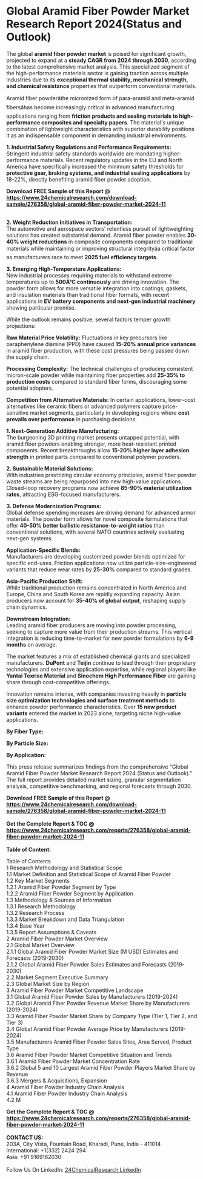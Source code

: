<h1>Global Aramid Fiber Powder Market Research Report 2024(Status and Outlook)</h1><p>The global <strong>aramid fiber powder market</strong> is poised for significant growth, projected to expand at a <strong>steady CAGR from 2024 through 2030</strong>, according to the latest comprehensive market analysis. This specialized segment of the high-performance materials sector is gaining traction across multiple industries due to its <strong>exceptional thermal stability, mechanical strength, and chemical resistance</strong> properties that outperform conventional materials.</p><p>Aramid fiber powderâthe micronized form of para-aramid and meta-aramid fibersâhas become increasingly critical in advanced manufacturing applications ranging from <strong>friction products and sealing materials to high-performance composites and specialty papers</strong>. The material's unique combination of lightweight characteristics with superior durability positions it as an indispensable component in demanding industrial environments.</p><p><strong>1. Industrial Safety Regulations and Performance Requirements:</strong><br>
Stringent industrial safety standards worldwide are mandating higher-performance materials. Recent regulatory updates in the EU and North America have specifically increased the minimum safety thresholds for <strong>protective gear, braking systems, and industrial sealing applications</strong> by 18-22%, directly benefiting aramid fiber powder adoption.</p><div><b>Download FREE Sample of this Report @ 
            <a href="https://www.24chemicalresearch.com/download-sample/276358/global-aramid-fiber-powder-market-2024-11">
            https://www.24chemicalresearch.com/download-sample/276358/global-aramid-fiber-powder-market-2024-11</a></b></div><br><p><strong>2. Weight Reduction Initiatives in Transportation:</strong><br>
The automotive and aerospace sectors' relentless pursuit of lightweighting solutions has created substantial demand. Aramid fiber powder enables <strong>30-40% weight reductions</strong> in composite components compared to traditional materials while maintaining or improving structural integrityâa critical factor as manufacturers race to meet <strong>2025 fuel efficiency targets</strong>.</p><p><strong>3. Emerging High-Temperature Applications:</strong><br>
New industrial processes requiring materials to withstand extreme temperatures up to <strong>500Â°C continuously</strong> are driving innovation. The powder form allows for more versatile integration into coatings, gaskets, and insulation materials than traditional fiber formats, with recent applications in <strong>EV battery components and next-gen industrial machinery</strong> showing particular promise.</p><p>While the outlook remains positive, several factors temper growth projections:</p><p><strong>Raw Material Price Volatility:</strong> Fluctuations in key precursors like paraphenylene diamine (PPD) have caused <strong>15-20% annual price variances</strong> in aramid fiber production, with these cost pressures being passed down the supply chain.</p><p><strong>Processing Complexity:</strong> The technical challenges of producing consistent micron-scale powder while maintaining fiber properties add <strong>25-35% to production costs</strong> compared to standard fiber forms, discouraging some potential adopters.</p><p><strong>Competition from Alternative Materials:</strong> In certain applications, lower-cost alternatives like ceramic fibers or advanced polymers capture price-sensitive market segments, particularly in developing regions where <strong>cost prevails over performance</strong> in purchasing decisions.</p><p><strong>1. Next-Generation Additive Manufacturing:</strong><br>
The burgeoning 3D printing market presents untapped potential, with aramid fiber powders enabling stronger, more heat-resistant printed components. Recent breakthroughs allow <strong>15-20% higher layer adhesion strength</strong> in printed parts compared to conventional polymer powders.</p><p><strong>2. Sustainable Material Solutions:</strong><br>
With industries prioritizing circular economy principles, aramid fiber powder waste streams are being repurposed into new high-value applications. Closed-loop recovery programs now achieve <strong>85-90% material utilization rates</strong>, attracting ESG-focused manufacturers.</p><p><strong>3. Defense Modernization Programs:</strong><br>
Global defense spending increases are driving demand for advanced armor materials. The powder form allows for novel composite formulations that offer <strong>40-50% better ballistic resistance-to-weight ratios</strong> than conventional solutions, with several NATO countries actively evaluating next-gen systems.</p><p><strong>Application-Specific Blends:</strong><br>
	Manufacturers are developing customized powder blends optimized for specific end-uses. Friction applications now utilize particle-size-engineered variants that reduce wear rates by <strong>25-30%</strong> compared to standard grades.</p><p><strong>Asia-Pacific Production Shift:</strong><br>
	While traditional production remains concentrated in North America and Europe, China and South Korea are rapidly expanding capacity. Asian producers now account for <strong>35-40% of global output</strong>, reshaping supply chain dynamics.</p><p><strong>Downstream Integration:</strong><br>
	Leading aramid fiber producers are moving into powder processing, seeking to capture more value from their production streams. This vertical integration is reducing time-to-market for new powder formulations by <strong>6-9 months</strong> on average.</p><p>The market features a mix of established chemical giants and specialized manufacturers. <strong>DuPont</strong> and <strong>Teijin</strong> continue to lead through their proprietary technologies and extensive application expertise, while regional players like <strong>Yantai Texrise Material</strong> and <strong>Sinochem High Performance Fiber</strong> are gaining share through cost-competitive offerings.</p><p>Innovation remains intense, with companies investing heavily in <strong>particle size optimization technologies and surface treatment methods</strong> to enhance powder performance characteristics. Over <strong>15 new product variants</strong> entered the market in 2023 alone, targeting niche high-value applications.</p><p><strong>By Fiber Type:</strong></p><p><strong>By Particle Size:</strong></p><p><strong>By Application:</strong></p><p>This press release summarizes findings from the comprehensive "Global Aramid Fiber Powder Market Research Report 2024 (Status and Outlook)." The full report provides detailed market sizing, granular segmentation analysis, competitive benchmarking, and regional forecasts through 2030.</p><div><b>Download FREE Sample of this Report @ 
            <a href="https://www.24chemicalresearch.com/download-sample/276358/global-aramid-fiber-powder-market-2024-11">
            https://www.24chemicalresearch.com/download-sample/276358/global-aramid-fiber-powder-market-2024-11</a></b></div><br><div><b>Get the Complete Report & TOC @ 
            <a href="https://www.24chemicalresearch.com/reports/276358/global-aramid-fiber-powder-market-2024-11">
            https://www.24chemicalresearch.com/reports/276358/global-aramid-fiber-powder-market-2024-11</a></b></div><br>
            <b>Table of Content:</b><p>Table of Contents<br />
1 Research Methodology and Statistical Scope<br />
1.1 Market Definition and Statistical Scope of Aramid Fiber Powder<br />
1.2 Key Market Segments<br />
1.2.1 Aramid Fiber Powder Segment by Type<br />
1.2.2 Aramid Fiber Powder Segment by Application<br />
1.3 Methodology & Sources of Information<br />
1.3.1 Research Methodology<br />
1.3.2 Research Process<br />
1.3.3 Market Breakdown and Data Triangulation<br />
1.3.4 Base Year<br />
1.3.5 Report Assumptions & Caveats<br />
2 Aramid Fiber Powder Market Overview<br />
2.1 Global Market Overview<br />
2.1.1 Global Aramid Fiber Powder Market Size (M USD) Estimates and Forecasts (2019-2030)<br />
2.1.2 Global Aramid Fiber Powder Sales Estimates and Forecasts (2019-2030)<br />
2.2 Market Segment Executive Summary<br />
2.3 Global Market Size by Region<br />
3 Aramid Fiber Powder Market Competitive Landscape<br />
3.1 Global Aramid Fiber Powder Sales by Manufacturers (2019-2024)<br />
3.2 Global Aramid Fiber Powder Revenue Market Share by Manufacturers (2019-2024)<br />
3.3 Aramid Fiber Powder Market Share by Company Type (Tier 1, Tier 2, and Tier 3)<br />
3.4 Global Aramid Fiber Powder Average Price by Manufacturers (2019-2024)<br />
3.5 Manufacturers Aramid Fiber Powder Sales Sites, Area Served, Product Type<br />
3.6 Aramid Fiber Powder Market Competitive Situation and Trends<br />
3.6.1 Aramid Fiber Powder Market Concentration Rate<br />
3.6.2 Global 5 and 10 Largest Aramid Fiber Powder Players Market Share by Revenue<br />
3.6.3 Mergers & Acquisitions, Expansion<br />
4 Aramid Fiber Powder Industry Chain Analysis<br />
4.1 Aramid Fiber Powder Industry Chain Analysis<br />
4.2 M</p><div><b>Get the Complete Report & TOC @ 
            <a href="https://www.24chemicalresearch.com/reports/276358/global-aramid-fiber-powder-market-2024-11">
            https://www.24chemicalresearch.com/reports/276358/global-aramid-fiber-powder-market-2024-11</a></b></div><br><b>CONTACT US:</b><br>
            203A, City Vista, Fountain Road, Kharadi, Pune, India - 411014<br>
            International: +1(332) 2424 294<br>
            Asia: +91 9169162030 <br><br>
            Follow Us On LinkedIn: <a href="https://www.linkedin.com/company/24chemicalresearch/">24ChemicalResearch LinkedIn</a>